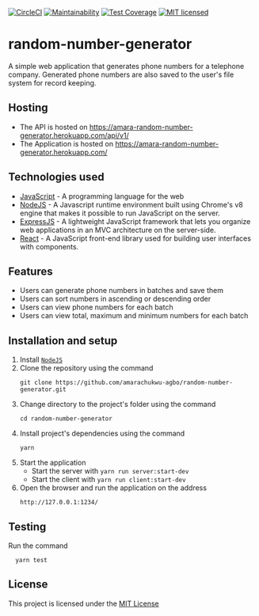 [![CircleCI](https://circleci.com/gh/amarachukwu-agbo/random-number-generator.svg?style=svg)](https://circleci.com/gh/amarachukwu-agbo/random-number-generator)
[![Maintainability](https://api.codeclimate.com/v1/badges/a5251b4518478195b3aa/maintainability)](https://codeclimate.com/github/amarachukwu-agbo/random-number-generator/maintainability)
[![Test Coverage](https://api.codeclimate.com/v1/badges/a5251b4518478195b3aa/test_coverage)](https://codeclimate.com/github/amarachukwu-agbo/random-number-generator/test_coverage)
[![MIT licensed](https://img.shields.io/badge/license-MIT-blue.svg)](https://raw.githubusercontent.com/hyperium/hyper/master/LICENSE)
# random-number-generator
A simple web application that generates phone numbers for a telephone company. Generated phone numbers are also saved to the user's file system for record keeping.

## Hosting
* The API is hosted on https://amara-random-number-generator.herokuapp.com/api/v1/
* The Application is hosted on https://amara-random-number-generator.herokuapp.com/

## Technologies used
* [JavaScript](https://www.javascript.com/) - A programming language for the web
* [NodeJS](https://nodejs.org/en/) - A Javascript runtime environment built using Chrome's v8 engine that makes it possible to run JavaScript on the server.
* [ExpressJS](https://expressjs.com/) - A lightweight JavaScript framework that lets you organize web applications in an MVC architecture on the server-side.
* [React](https://www.reactjs.org/) - A JavaScript front-end library used for building user interfaces with components.

## Features
* Users can generate phone numbers in batches and save them
* Users can sort numbers in ascending or descending order
* Users can view phone numbers for each batch
* Users can view total, maximum and minimum numbers for each batch

## Installation and setup
1. Install [`NodeJS`](https://nodejs.org/en/download/)
2. Clone the repository using the command
    ```
    git clone https://github.com/amarachukwu-agbo/random-number-generator.git
    ```
4. Change directory to the project's folder using the command
    ```
    cd random-number-generator
    ```
5. Install project's dependencies using the command
    ```
    yarn
    ```
6. Start the application
    * Start the server with ```
    yarn run server:start-dev ```
    * Start the client with ```
    yarn run client:start-dev ```
10. Open the browser and run the application on the address
    ```
    http://127.0.0.1:1234/
    ```

## Testing
  Run the command
  ```
    yarn test
  ```
## License
This project is licensed under the [MIT License](https://github.com/amarachukwu-agbo/random-number-generator/blob/develop/LICENSE)
